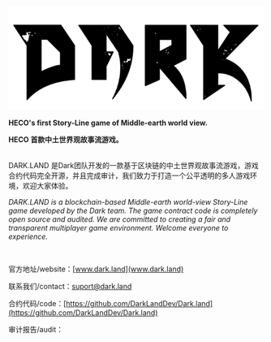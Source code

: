 <center><img src="logo.png"></center>

**HECO's first Story-Line game of Middle-earth world view.**

**HECO 首款中土世界观故事流游戏。**

<br/>
DARK.LAND 是Dark团队开发的一款基于区块链的中土世界观故事流游戏，游戏合约代码完全开源，并且完成审计，我们致力于打造一个公平透明的多人游戏环境，欢迎大家体验。

<br/>

_DARK.LAND is a blockchain-based Middle-earth world-view Story-Line  game developed by the Dark team. The game contract code is completely open source and audited. We are committed to creating a fair and transparent multiplayer game environment. Welcome everyone to experience._

<br/>

官方地址/website：[www.dark.land](www.dark.land)

联系我们/contact：suport@dark.land


合约代码/code：[https://github.com/DarkLandDev/Dark.land](https://github.com/DarkLandDev/Dark.land)

审计报告/audit：